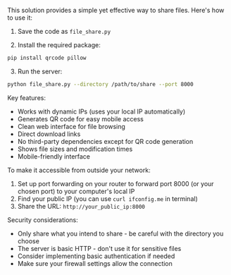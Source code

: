 This solution provides a simple yet effective way to share files. Here's how to use it:

1. Save the code as `file_share.py`

2. Install the required package:
```bash
pip install qrcode pillow
```

3. Run the server:
```bash
python file_share.py --directory /path/to/share --port 8000
```

Key features:
- Works with dynamic IPs (uses your local IP automatically)
- Generates QR code for easy mobile access
- Clean web interface for file browsing
- Direct download links
- No third-party dependencies except for QR code generation
- Shows file sizes and modification times
- Mobile-friendly interface

To make it accessible from outside your network:
1. Set up port forwarding on your router to forward port 8000 (or your chosen port) to your computer's local IP
2. Find your public IP (you can use `curl ifconfig.me` in terminal)
3. Share the URL: `http://your_public_ip:8000`

Security considerations:
- Only share what you intend to share - be careful with the directory you choose
- The server is basic HTTP - don't use it for sensitive files
- Consider implementing basic authentication if needed
- Make sure your firewall settings allow the connection

